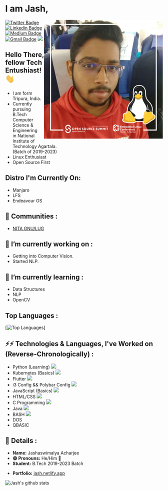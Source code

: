 # I am Jash,
<img align='right' src="https://raw.githubusercontent.com/jash-maester/jash-maester/master/virtualbooth.jpg" width='380"'>

[![Twitter Badge](https://img.shields.io/badge/-@jashAcharjee-1ca0f1?style=flat-square&labelColor=1ca0f1&logo=twitter&logoColor=white&link=https://twitter.com/jashAcharjee)](https://twitter.com/jashAcharjee) [![Linkedin Badge](https://img.shields.io/badge/-Jashaswimalya_Acharjee-blue?style=flat-square&logo=Linkedin&logoColor=white&link=https://www.linkedin.com/in/jashAcharjee/)](https://www.linkedin.com/in/jashAcharjee/) [![Medium Badge](https://img.shields.io/badge/-@jashaswimalyaacharjee-03a57a?style=flat-square&labelColor=000000&logo=Medium&link=https://medium.com/@jashaswimalyaacharjee/)](https://medium.com/@jashaswimalyaacharjee)
[![Gmail Badge](https://img.shields.io/badge/-Gmail-c14438?style=flat-square&logo=Gmail&logoColor=white&link=mailto:jashaswimalyaacharjee@gmail.com)](mailto:jashaswimalyaacharjee@gmail.com)
![](https://komarev.com/ghpvc/?username=jash-maester&color=dc143c&style=flat-square&label=VIEWER+COUNT)
<h2> Hello There, fellow Tech Entushiast! <img src="https://raw.githubusercontent.com/ABSphreak/ABSphreak/master/gifs/Hi.gif" width="30px"></h2>

  - I am form Tripura, India.
  - Currently pursuing B.Tech Computer Science & Engineering <br> in National Institute of Technology Agartala.<br>(Batch of 2019-2023)
  - Linux Enthusiast
  - Open Source First
  
## Distro I'm Currently On:
  - Manjaro
  - LFS
  - Endeavour OS
  
## 👯 Communities :
  <!--- GirlScript Agartala
  - Sanganan Prayog NITA
  -->

  - [NITA GNU/LUG](https://groups.google.com/g/nitalug)

## 🔭 I’m currently working on :
  - Getting into Computer Vision.
  - Started NLP.

## 🌱 I’m currently learning :
  - Data Structures
  - NLP
  - OpenCV
  
## Top Languages :
  [![Top Languages](https://github-readme-stats.vercel.app/api/top-langs/?username=jash-maester&theme=radical)]

  
## ⚡⚡ Technologies & Languages, I've Worked on (Reverse-Chronologically) :
  - Python (Learning)  <img src="https://img.icons8.com/color/48/000000/python.png" width="25px"/>
  - Kubernetes (Basics)  <img src="https://img.icons8.com/color/48/000000/kubernetes.png" width="25px"/>
  - Flutter  <img src="https://img.icons8.com/color/48/000000/flutter.png" width="25px"/>
  - i3 Config && Polybar Config  <img src="https://img.icons8.com/ios/50/000000/energy-window-.png" width="25px"/>
  - JavaScript (Basics)  <img src="https://img.icons8.com/color/48/000000/javascript-logo-1.png" width ="25px"/>
  - HTML/CSS  <img src="https://img.icons8.com/color/48/000000/html-5.png" width="25px"/>
  - C Programming  <img src="https://img.icons8.com/color/48/000000/c-programming.png" width="25px"/>
  - Java  <img src="https://img.icons8.com/color/48/000000/java-coffee-cup-logo.png" width="25px"/>
  - BASH  <img src="https://img.icons8.com/wired/64/000000/console.png" width="25px"/>
  - DOS
  - QBASIC

## 💬 Details :
- <b>Name:</b> Jashaswimalya Acharjee
- <b>😄 Pronouns:</b> He/Him :man:
- <b>Student:</b> B.Tech 2019-2023 Batch
<!-- - Presentations -->
- <b>Portfolio:</b> [jash.netlify.app](https://jash.netlify.app/)



![Jash's github stats](https://github-readme-stats.vercel.app/api?username=jash-maester&theme=radical)


<!--
**jash-maester/jash-maester** is a ✨ _special_ ✨ repository because its `README.md` (this file) appears on your GitHub profile.

Here are some ideas to get you started:

- 🔭 I’m currently working on ...
- 🌱 I’m currently learning ...
- 👯 I’m looking to collaborate on ...
- 🤔 I’m looking for help with ...
- 💬 Ask me about ...
- 📫 How to reach me: ...
- 😄 Pronouns: ...
- ⚡ Fun fact: ...
-->

